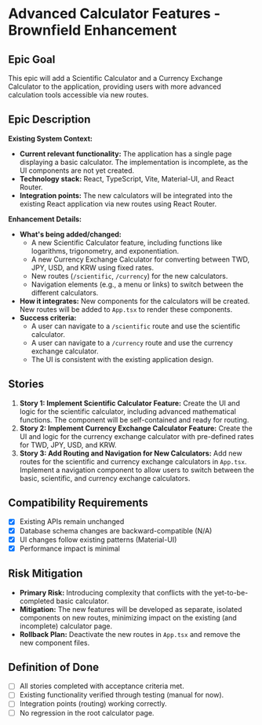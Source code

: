 
# Advanced Calculator Features - Brownfield Enhancement

## Epic Goal

This epic will add a Scientific Calculator and a Currency Exchange Calculator to the application, providing users with more advanced calculation tools accessible via new routes.

## Epic Description

**Existing System Context:**

- **Current relevant functionality:** The application has a single page displaying a basic calculator. The implementation is incomplete, as the UI components are not yet created.
- **Technology stack:** React, TypeScript, Vite, Material-UI, and React Router.
- **Integration points:** The new calculators will be integrated into the existing React application via new routes using React Router.

**Enhancement Details:**

- **What's being added/changed:**
  - A new Scientific Calculator feature, including functions like logarithms, trigonometry, and exponentiation.
  - A new Currency Exchange Calculator for converting between TWD, JPY, USD, and KRW using fixed rates.
  - New routes (`/scientific`, `/currency`) for the new calculators.
  - Navigation elements (e.g., a menu or links) to switch between the different calculators.
- **How it integrates:** New components for the calculators will be created. New routes will be added to `App.tsx` to render these components.
- **Success criteria:**
  - A user can navigate to a `/scientific` route and use the scientific calculator.
  - A user can navigate to a `/currency` route and use the currency exchange calculator.
  - The UI is consistent with the existing application design.

## Stories

1.  **Story 1: Implement Scientific Calculator Feature:** Create the UI and logic for the scientific calculator, including advanced mathematical functions. The component will be self-contained and ready for routing.
2.  **Story 2: Implement Currency Exchange Calculator Feature:** Create the UI and logic for the currency exchange calculator with pre-defined rates for TWD, JPY, USD, and KRW.
3.  **Story 3: Add Routing and Navigation for New Calculators:** Add new routes for the scientific and currency exchange calculators in `App.tsx`. Implement a navigation component to allow users to switch between the basic, scientific, and currency exchange calculators.

## Compatibility Requirements

- [X] Existing APIs remain unchanged
- [X] Database schema changes are backward-compatible (N/A)
- [X] UI changes follow existing patterns (Material-UI)
- [X] Performance impact is minimal

## Risk Mitigation

- **Primary Risk:** Introducing complexity that conflicts with the yet-to-be-completed basic calculator.
- **Mitigation:** The new features will be developed as separate, isolated components on new routes, minimizing impact on the existing (and incomplete) calculator page.
- **Rollback Plan:** Deactivate the new routes in `App.tsx` and remove the new component files.

## Definition of Done

- [ ] All stories completed with acceptance criteria met.
- [ ] Existing functionality verified through testing (manual for now).
- [ ] Integration points (routing) working correctly.
- [ ] No regression in the root calculator page.
